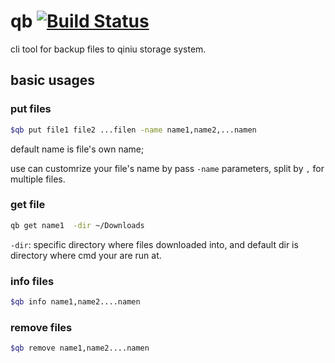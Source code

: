 # qb [![Build Status](https://travis-ci.org/micanzhang/qb.svg?branch=master)](https://travis-ci.org/micanzhang/qb)
cli tool for backup files  to qiniu storage system.


## basic usages

### put files

```sh
$qb put file1 file2 ...filen -name name1,name2,...namen
```

default name is file's own name;

use can customrize your file's name by pass `-name` parameters, split by `,` for multiple files.

### get file 

```sh
qb get name1  -dir ~/Downloads
```

`-dir`: specific directory where files downloaded into, and default dir is directory where cmd your are run at.

### info files

```sh
$qb info name1,name2....namen
```

### remove files

```sh
$qb remove name1,name2....namen
```

